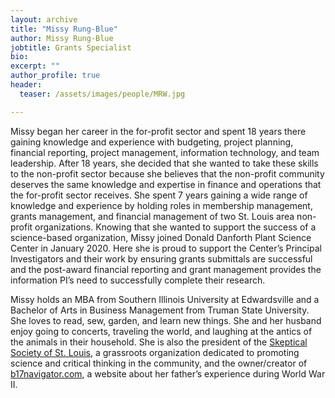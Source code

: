 ```yaml
---
layout: archive
title: "Missy Rung-Blue"
author: Missy Rung-Blue
jobtitle: Grants Specialist
bio:
excerpt: ""
author_profile: true
header:
  teaser: /assets/images/people/MRW.jpg

---
```

Missy began her career in the for-profit sector and spent 18 years there gaining knowledge and experience with budgeting, project planning, financial reporting, project management, information technology, and team leadership.  After 18 years, she decided that she wanted to take these skills to the non-profit sector because she believes that the non-profit community deserves the same knowledge and expertise in finance and operations that the for-profit sector receives.  She spent 7 years gaining a wide range of knowledge and experience by holding roles in membership management, grants management, and financial management of two St. Louis area non-profit organizations.  Knowing that she wanted to support the success of a science-based organization, Missy joined Donald Danforth Plant Science Center in January 2020.  Here she is proud to support the Center’s Principal Investigators and their work by ensuring grants submittals are successful and the post-award financial reporting and grant management provides the information PI’s need to successfully complete their research.

Missy holds an MBA from Southern Illinois University at Edwardsville and a Bachelor of Arts in Business Management from Truman State University.  She loves to read, sew, garden, and learn new things.  She and her husband enjoy going to concerts, traveling the world, and laughing at the antics of the animals in their household.  She is also the president of the [Skeptical Society of St. Louis](www.skepticalstl.com), a grassroots organization dedicated to promoting science and critical thinking in the community, and the owner/creator of [b17navigator.com](www.b17navigator.com), a website about her father’s experience during World War II.
